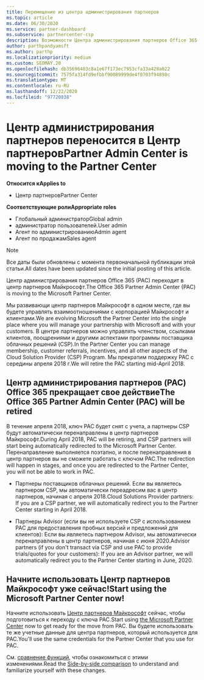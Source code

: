```yaml
---
title: Перемещение из центра администрирования партнеров
ms.topic: article
ms.date: 06/30/2020
ms.service: partner-dashboard
ms.subservice: partnercenter-csp
description: Возможности Центра администрирования партнеров Office 365 переносятся в Центр партнеров. Узнайте, что это значит и как выполнять действия в центре партнеров.
author: parthpandyamsft
ms.author: parthp
ms.localizationpriority: medium
ms.custom: SEOMAY.20
ms.openlocfilehash: db35696483c8a1e67f173ec7953cfa33a428a022
ms.sourcegitcommit: 7575fa314fd9efbbf90089999de4f0703f94898c
ms.translationtype: MT
ms.contentlocale: ru-RU
ms.lasthandoff: 12/22/2020
ms.locfileid: "97720838"
---
```

# <a name="partner-admin-center-is-moving-to-the-partner-center"></a><span data-ttu-id="dfe0b-104">Центр администрирования партнеров переносится в Центр партнеров</span><span class="sxs-lookup"><span data-stu-id="dfe0b-104">Partner Admin Center is moving to the Partner Center</span></span>

<span data-ttu-id="dfe0b-105">**Относится к**</span><span class="sxs-lookup"><span data-stu-id="dfe0b-105">**Applies to**</span></span>

- <span data-ttu-id="dfe0b-106">Центр партнеров</span><span class="sxs-lookup"><span data-stu-id="dfe0b-106">Partner Center</span></span>

<span data-ttu-id="dfe0b-107">**Соответствующие роли**</span><span class="sxs-lookup"><span data-stu-id="dfe0b-107">**Appropriate roles**</span></span>
- <span data-ttu-id="dfe0b-108">Глобальный администратор</span><span class="sxs-lookup"><span data-stu-id="dfe0b-108">Global admin</span></span>
- <span data-ttu-id="dfe0b-109">администратор пользователей.</span><span class="sxs-lookup"><span data-stu-id="dfe0b-109">User admin</span></span>
- <span data-ttu-id="dfe0b-110">Агент по администрированию</span><span class="sxs-lookup"><span data-stu-id="dfe0b-110">Admin agent</span></span>
- <span data-ttu-id="dfe0b-111">Агент по продажам</span><span class="sxs-lookup"><span data-stu-id="dfe0b-111">Sales agent</span></span>

> [!NOTE]  
> <span data-ttu-id="dfe0b-112">Все даты были обновлены с момента первоначальной публикации этой статьи.</span><span class="sxs-lookup"><span data-stu-id="dfe0b-112">All dates have been updated since the initial posting of this article.</span></span>

<span data-ttu-id="dfe0b-113">Центр администрирования партнеров Office 365 (PAC) переходит в центр партнеров Майкрософт.</span><span class="sxs-lookup"><span data-stu-id="dfe0b-113">The Office 365 Partner Admin Center (PAC) is moving to the Microsoft Partner Center.</span></span>

<span data-ttu-id="dfe0b-114">Мы развивающи центр партнеров Майкрософт в одном месте, где вы будете управлять взаимоотношениями с корпорацией Майкрософт и клиентами.</span><span class="sxs-lookup"><span data-stu-id="dfe0b-114">We are evolving Microsoft the Partner Center into the single place where you will manage your partnership with Microsoft and with your customers.</span></span> <span data-ttu-id="dfe0b-115">В центре партнеров можно управлять членством, ссылками клиентов, поощрениями и другими аспектами программы поставщика облачных решений (CSP).</span><span class="sxs-lookup"><span data-stu-id="dfe0b-115">In the Partner Center you can manage membership, customer referrals, incentives, and all other aspects of the Cloud Solution Provider (CSP) Program.</span></span> <span data-ttu-id="dfe0b-116">Мы прекратим поддержку PAC с середины апреля 2018 г.</span><span class="sxs-lookup"><span data-stu-id="dfe0b-116">We will retire the PAC starting mid-April 2018.</span></span>

## <a name="the-office-365-partner-admin-center-pac-will-be-retired"></a><span data-ttu-id="dfe0b-117">Центр администрирования партнеров (PAC) Office 365 прекращает свое действие</span><span class="sxs-lookup"><span data-stu-id="dfe0b-117">The Office 365 Partner Admin Center (PAC) will be retired</span></span>

<span data-ttu-id="dfe0b-118">В течение апреля 2018, ключ PAC будет снят с учета, а партнеры CSP будут автоматически перенаправлены в центр партнеров Майкрософт.</span><span class="sxs-lookup"><span data-stu-id="dfe0b-118">During April 2018, PAC will be retiring, and CSP partners will start being automatically redirected to the Microsoft Partner Center.</span></span> <span data-ttu-id="dfe0b-119">Перенаправление выполняется поэтапно, и после перенаправления в центр партнеров вы не сможете работать с ключом PAC.</span><span class="sxs-lookup"><span data-stu-id="dfe0b-119">The redirection will happen in stages, and once you are redirected to the Partner Center, you will not be able to work in PAC.</span></span> 

- <span data-ttu-id="dfe0b-120">Партнеры поставщиков облачных решений. Если вы являетесь партнером CSP, мы автоматически переадресим вас в центр партнеров, начиная с апреля 2018.</span><span class="sxs-lookup"><span data-stu-id="dfe0b-120">Cloud Solutions Provider partners: If you are a CSP partner, we will automatically redirect you to the Partner Center starting in April 2018.</span></span>

- <span data-ttu-id="dfe0b-121">Партнеры Advisor (если вы не используете CSP с использованием PAC для предоставления пробных версий и предложений для клиентов): Если вы являетесь партнером Advisor, мы автоматически перенаправлены в центр партнеров, начиная с июня 2020.</span><span class="sxs-lookup"><span data-stu-id="dfe0b-121">Advisor partners (if you don't transact via CSP and use PAC to provide trials/quotes for your customers): If you are an Advisor partner, we will automatically redirect you to the Partner Center starting in June, 2020.</span></span>

## <a name="start-using-the-microsoft-partner-center-now"></a><span data-ttu-id="dfe0b-122">Начните использовать Центр партнеров Майкрософт уже сейчас!</span><span class="sxs-lookup"><span data-stu-id="dfe0b-122">Start using the Microsoft Partner Center now!</span></span>

<span data-ttu-id="dfe0b-123">Начните использовать [Центр партнеров Майкрософт](https://partnercenter.microsoft.com/) сейчас, чтобы подготовиться к переходу с ключа PAC.</span><span class="sxs-lookup"><span data-stu-id="dfe0b-123">Start using [the Microsoft Partner Center](https://partnercenter.microsoft.com/) now to get ready for the move from PAC.</span></span>  <span data-ttu-id="dfe0b-124">Вы будете использовать те же учетные данные для центра партнеров, который используется для PAC.</span><span class="sxs-lookup"><span data-stu-id="dfe0b-124">You'll use the same credentials for the Partner Center that you use for PAC.</span></span>

<span data-ttu-id="dfe0b-125">См. [сравнение функций](moving-from-pac-to-pc.md), чтобы ознакомиться с этими изменениями.</span><span class="sxs-lookup"><span data-stu-id="dfe0b-125">Read the [Side-by-side comparison](moving-from-pac-to-pc.md) to understand and familiarize yourself with these changes.</span></span>